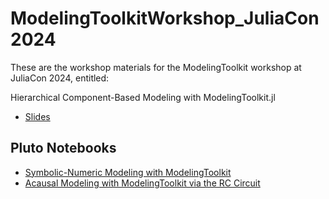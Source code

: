 # ModelingToolkitWorkshop_JuliaCon2024

These are the workshop materials for the ModelingToolkit workshop at JuliaCon 2024, entitled:

Hierarchical Component-Based Modeling with ModelingToolkit.jl

- [Slides](https://docs.google.com/presentation/d/1DjyJHAoVr7Naw6RTUhN6s1lDW4DcmxIptMt7k8UnTng/edit#slide=id.g2eae3aeacdf_0_167)

## Pluto Notebooks

- [Symbolic-Numeric Modeling with ModelingToolkit]()
- [Acausal Modeling with ModelingToolkit via the RC Circuit]()
